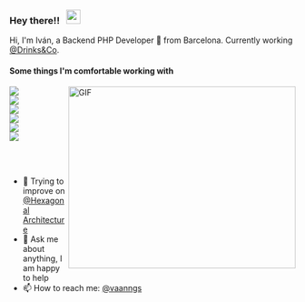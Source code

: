 ### Hey there!! &nbsp; <img src="https://media.giphy.com/media/hvRJCLFzcasrR4ia7z/giphy.gif" width="25px">

Hi, I'm Iván, a Backend PHP Developer 🚀 from Barcelona. Currently working [@Drinks&Co](https://drinksandco.com). 
<br/>

#### Some things I'm comfortable working with
<img align="right" alt="GIF" src="https://github.com/abhisheknaiidu/abhisheknaiidu/blob/master/code.gif?raw=true" width="400" height="320" />

<img src="https://img.shields.io/badge/php-%23777BB4.svg?&style=for-the-badge&logo=php&logoColor=white"/>
<br/>
<img src="https://img.shields.io/badge/nginx%20-%23009639.svg?&style=for-the-badge&logo=nginx&logoColor=white"/>
<br/>
<img src="https://img.shields.io/badge/postgres-%23316192.svg?&style=for-the-badge&logo=postgresql&logoColor=white"/>
<br/>
<img src="https://img.shields.io/badge/MongoDB-%234ea94b.svg?&style=for-the-badge&logo=mongodb&logoColor=white"/>
<br/>
<img src="https://img.shields.io/badge/docker%20-%230db7ed.svg?&style=for-the-badge&logo=docker&logoColor=white"/>
<br/>
<img src="https://img.shields.io/badge/jenkins%20-%232C5263.svg?&style=for-the-badge&logo=jenkins&logoColor=white"/>

<br/><br/>

- 🌱 Trying to improve on [@Hexagonal Architecture](https://blog.cleancoder.com/uncle-bob/2012/08/13/the-clean-architecture.html)
- 💬 Ask me about anything, I am happy to help
- 📫 How to reach me: [@vaanngs](https://www.linkedin.com/in/vaanngs/)
